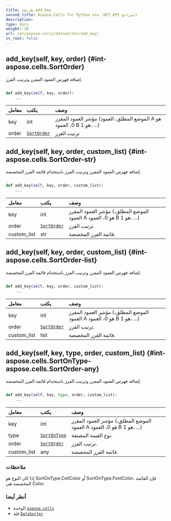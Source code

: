 ```yaml
---
title: طريقة add_key
second_title: Aspose.Cells for Python via .NET API المراجع
description:
type: docs
weight: 30
url: /ar/aspose.cells/datasorter/add_key/
is_root: false
---
```

##  add_key(self, key, order) {#int-aspose.cells.SortOrder}
إضافة فهرس العمود المفرز وترتيب الفرز.



```python

def add_key(self, key, order):
    ...
```


| معامل| يكتب| وصف|
| :- | :- | :- |
| key | int | مؤشر العمود المفرز (الموضع المطلق، العمود A هو 0، العمود B هو 1، ...)|
| order | [`SortOrder`](/cells/python-net/ar/aspose.cells/sortorder) | ترتيب الفرز|


##  add_key(self, key, order, custom_list) {#int-aspose.cells.SortOrder-str}
إضافة فهرس العمود المفرز وترتيب الفرز باستخدام قائمة الفرز المخصصة.



```python

def add_key(self, key, order, custom_list):
    ...
```


| معامل| يكتب| وصف|
| :- | :- | :- |
| key | int | مؤشر العمود المفرز (الموضع المطلق، العمود A هو 0، العمود B هو 1، ...)|
| order | [`SortOrder`](/cells/python-net/ar/aspose.cells/sortorder) | ترتيب الفرز.|
| custom_list | str | قائمة الفرز المخصصة.|


##  add_key(self, key, order, custom_list) {#int-aspose.cells.SortOrder-list}
إضافة فهرس العمود المفرز وترتيب الفرز باستخدام قائمة الفرز المخصصة.



```python

def add_key(self, key, order, custom_list):
    ...
```


| معامل| يكتب| وصف|
| :- | :- | :- |
| key | int | مؤشر العمود المفرز (الموضع المطلق، العمود A هو 0، العمود B هو 1، ...)|
| order | [`SortOrder`](/cells/python-net/ar/aspose.cells/sortorder) | ترتيب الفرز.|
| custom_list | list | قائمة الفرز المخصصة.|


##  add_key(self, key, type, order, custom_list) {#int-aspose.cells.SortOnType-aspose.cells.SortOrder-any}
إضافة فهرس العمود المفرز وترتيب الفرز باستخدام قائمة الفرز المخصصة.



```python

def add_key(self, key, type, order, custom_list):
    ...
```


| معامل| يكتب| وصف|
| :- | :- | :- |
| key | int | مؤشر العمود المفرز (الموضع المطلق، العمود A هو 0، العمود B هو 1، ...)|
| type | [`SortOnType`](/cells/python-net/ar/aspose.cells/sortontype) | نوع القيمة المصنفة.|
| order | [`SortOrder`](/cells/python-net/ar/aspose.cells/sortorder) | ترتيب الفرز.|
| custom_list | any | قائمة الفرز المخصصة.|
###  ملاحظات

إذا كان النوع هو SortOnType.CellColor أو SortOnType.FontColor، فإن القائمة المخصصة هي Color.


###  أنظر أيضا

* الوحدة [`aspose.cells`](../../)
* فئة [`DataSorter`](/cells/python-net/ar/aspose.cells/datasorter)
